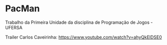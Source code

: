 # PacMan
 Trabalho da Primeira Unidade da disciplina de Programação de Jogos - UFERSA
 
Trailer Carlos Caveirinha: https://www.youtube.com/watch?v=ahyQkElDSE0
